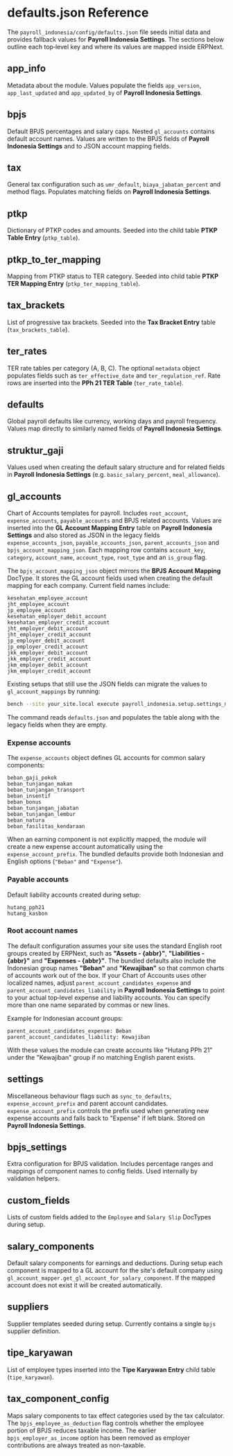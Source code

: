 # defaults.json Reference

The `payroll_indonesia/config/defaults.json` file seeds initial data and provides fallback values for **Payroll Indonesia Settings**. The sections below outline each top‑level key and where its values are mapped inside ERPNext.

## app_info
Metadata about the module. Values populate the fields `app_version`, `app_last_updated` and `app_updated_by` of **Payroll Indonesia Settings**.

## bpjs
Default BPJS percentages and salary caps. Nested `gl_accounts` contains default account names. Values are written to the BPJS fields of **Payroll Indonesia Settings** and to JSON account mapping fields.

## tax
General tax configuration such as `umr_default`, `biaya_jabatan_percent` and method flags. Populates matching fields on **Payroll Indonesia Settings**.

## ptkp
Dictionary of PTKP codes and amounts. Seeded into the child table **PTKP Table Entry** (`ptkp_table`).

## ptkp_to_ter_mapping
Mapping from PTKP status to TER category. Seeded into child table **PTKP TER Mapping Entry** (`ptkp_ter_mapping_table`).

## tax_brackets
List of progressive tax brackets. Seeded into the **Tax Bracket Entry** table (`tax_brackets_table`).

## ter_rates
TER rate tables per category (A, B, C). The optional `metadata` object populates fields such as `ter_effective_date` and `ter_regulation_ref`. Rate rows are inserted into the **PPh 21 TER Table** (`ter_rate_table`).

## defaults
Global payroll defaults like currency, working days and payroll frequency. Values map directly to similarly named fields of **Payroll Indonesia Settings**.

## struktur_gaji
Values used when creating the default salary structure and for related fields in **Payroll Indonesia Settings** (e.g. `basic_salary_percent`, `meal_allowance`).

## gl_accounts
Chart of Accounts templates for payroll. Includes `root_account`, `expense_accounts`, `payable_accounts` and BPJS related accounts. Values are inserted into the **GL Account Mapping Entry** table on **Payroll Indonesia Settings** and also stored as JSON in the legacy fields `expense_accounts_json`, `payable_accounts_json`, `parent_accounts_json` and `bpjs_account_mapping_json`.
Each mapping row contains `account_key`, `category`, `account_name`, `account_type`, `root_type` and an `is_group` flag.

The `bpjs_account_mapping_json` object mirrors the **BPJS Account Mapping** DocType. It stores the GL account fields used when creating the default mapping for each company. Current field names include:

```
kesehatan_employee_account
jht_employee_account
jp_employee_account
kesehatan_employer_debit_account
kesehatan_employer_credit_account
jht_employer_debit_account
jht_employer_credit_account
jp_employer_debit_account
jp_employer_credit_account
jkk_employer_debit_account
jkk_employer_credit_account
jkm_employer_debit_account
jkm_employer_credit_account
```

Existing setups that still use the JSON fields can migrate the values to
`gl_account_mappings` by running:

```bash
bench --site your_site.local execute payroll_indonesia.setup.settings_migration.migrate_cli
```

The command reads `defaults.json` and populates the table along with the legacy
fields when they are empty.

### Expense accounts

The `expense_accounts` object defines GL accounts for common salary components:

```
beban_gaji_pokok
beban_tunjangan_makan
beban_tunjangan_transport
beban_insentif
beban_bonus
beban_tunjangan_jabatan
beban_tunjangan_lembur
beban_natura
beban_fasilitas_kendaraan
```

When an earning component is not explicitly mapped, the module will create a new
expense account automatically using the `expense_account_prefix`. The bundled
defaults provide both Indonesian and English options (`"Beban"` and
`"Expense"`).

### Payable accounts

Default liability accounts created during setup:

```
hutang_pph21
hutang_kasbon
```

### Root account names

The default configuration assumes your site uses the standard English root
groups created by ERPNext, such as **"Assets - {abbr}"**, **"Liabilities -
{abbr}"** and **"Expenses - {abbr}"**. The bundled defaults also include the
Indonesian group names **"Beban"** and **"Kewajiban"** so that common charts of
accounts work out of the box. If your Chart of Accounts uses other localized
names, adjust `parent_account_candidates_expense` and
`parent_account_candidates_liability` in **Payroll Indonesia Settings** to point
to your actual top‑level expense and liability accounts. You can specify more
than one name separated by commas or new lines.

Example for Indonesian account groups:

```
parent_account_candidates_expense: Beban
parent_account_candidates_liability: Kewajiban
```

With these values the module can create accounts like "Hutang PPh 21" under the
"Kewajiban" group if no matching English parent exists.

## settings
Miscellaneous behaviour flags such as `sync_to_defaults`, `expense_account_prefix` and parent account candidates. `expense_account_prefix` controls the prefix used when generating new expense accounts and falls back to "Expense" if left blank. Stored on **Payroll Indonesia Settings**.

## bpjs_settings
Extra configuration for BPJS validation. Includes percentage ranges and mappings of component names to config fields. Used internally by validation helpers.

## custom_fields
Lists of custom fields added to the `Employee` and `Salary Slip` DocTypes during setup.

## salary_components
Default salary components for earnings and deductions. During setup each
component is mapped to a GL account for the site's default company using
`gl_account_mapper.get_gl_account_for_salary_component`. If the mapped
account does not exist it will be created automatically.

## suppliers
Supplier templates seeded during setup. Currently contains a single `bpjs` supplier definition.

## tipe_karyawan
List of employee types inserted into the **Tipe Karyawan Entry** child table (`tipe_karyawan`).

## tax_component_config
Maps salary components to tax effect categories used by the tax calculator. The
`bpjs_employee_as_deduction` flag controls whether the employee portion of BPJS
reduces taxable income. The earlier `bpjs_employer_as_income` option has been
removed as employer contributions are always treated as non-taxable.
